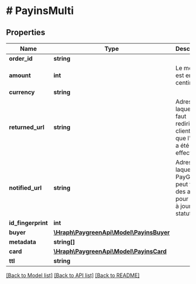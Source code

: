 # # PayinsMulti

## Properties

Name | Type | Description | Notes
------------ | ------------- | ------------- | -------------
**order_id** | **string** |  |
**amount** | **int** | Le montant est en centimes. |
**currency** | **string** |  |
**returned_url** | **string** | Adresse sur laquelle il faut rediriger le client après que l&#39;action a été effectuée. | [optional]
**notified_url** | **string** | Adresse sur laquelle PayGreen peut faire des appels pour mettre à jour le statut. | [optional]
**id_fingerprint** | **int** |  | [optional]
**buyer** | [**\Hraph\PaygreenApi\Model\PayinsBuyer**](PayinsBuyer.md) |  | [optional]
**metadata** | **string[]** |  | [optional]
**card** | [**\Hraph\PaygreenApi\Model\PayinsCard**](PayinsCard.md) |  | [optional]
**ttl** | **string** |  | [optional]

[[Back to Model list]](../../README.md#models) [[Back to API list]](../../README.md#endpoints) [[Back to README]](../../README.md)
